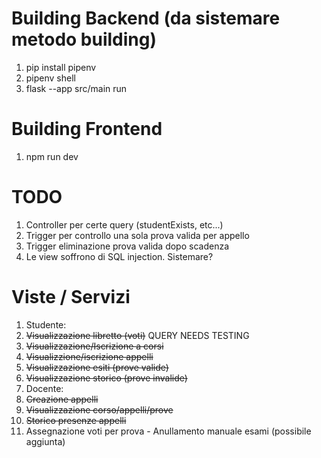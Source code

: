 # Building Backend (da sistemare metodo building)
1. pip install pipenv
2. pipenv shell
3. flask --app src/main run

# Building Frontend
1. npm run dev

# TODO
1. Controller per certe query (studentExists, etc...)
2. Trigger per controllo una sola prova valida per appello
3. Trigger eliminazione prova valida dopo scadenza
4. Le view soffrono di SQL injection. Sistemare?

# Viste / Servizi
1. Studente:
  1. ~~Visualizzazione libretto (voti)~~ QUERY NEEDS TESTING
  2. ~~Visualizzazione/Iscrizione a corsi~~
  3. ~~Visualizzione/iscrizione appelli~~
  4. ~~Visualizzazione esiti (prove valide)~~
  5. ~~Visualizzazione storico (prove invalide)~~
2. Docente:
  1. ~~Creazione appelli~~
  2. ~~Visualizzazione corso/appelli/prove~~
  3. ~~Storico presenze appelli~~
  4. Assegnazione voti per prova
    - Anullamento manuale esami (possibile aggiunta)
